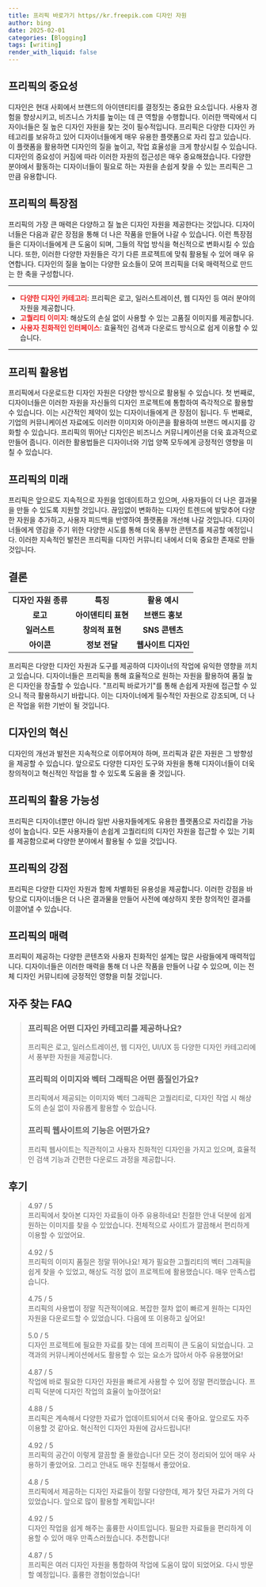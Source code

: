 ```yaml
---
title: 프리픽 바로가기 https//kr.freepik.com 디자인 자원
author: bing
date: 2025-02-01
categories: [Blogging]
tags: [writing]
render_with_liquid: false
---
```



<h2 id='프리픽의 중요성'>프리픽의 중요성</h2>

<p>디자인은 현대 사회에서 브랜드의 아이덴티티를 결정짓는 중요한 요소입니다. 사용자 경험을 향상시키고, 비즈니스 가치를 높이는 데 큰 역할을 수행합니다. 이러한 맥락에서 디자이너들은 질 높은 디자인 자원을 찾는 것이 필수적입니다. 프리픽은 다양한 디자인 카테고리를 보유하고 있어 디자이너들에게 매우 유용한 플랫폼으로 자리 잡고 있습니다. 이 플랫폼을 활용하면 디자인의 질을 높이고, 작업 효율성을 크게 향상시킬 수 있습니다. 디자인의 중요성이 커짐에 따라 이러한 자원의 접근성은 매우 중요해졌습니다. 다양한 분야에서 활동하는 디자이너들이 필요로 하는 자원을 손쉽게 찾을 수 있는 프리픽은 그만큼 유용합니다.</p>

<h2 id='프리픽의 특장점'>프리픽의 특장점</h2>

<p>프리픽의 가장 큰 매력은 다양하고 질 높은 디자인 자원을 제공한다는 것입니다. 디자이너들은 다음과 같은 장점을 통해 더 나은 작품을 만들어 나갈 수 있습니다. 이런 특장점들은 디자이너들에게 큰 도움이 되며, 그들의 작업 방식을 혁신적으로 변화시킬 수 있습니다. 또한, 이러한 다양한 자원들은 각기 다른 프로젝트에 맞춰 활용될 수 있어 매우 유연합니다. 디자인의 질을 높이는 다양한 요소들이 모여 프리픽을 더욱 매력적으로 만드는 한 축을 구성합니다.</p>

<hr />

<ul>
    <li><b><span style="color: #ee2323;">다양한 디자인 카테고리</span></b>: 프리픽은 로고, 일러스트레이션, 웹 디자인 등 여러 분야의 자원을 제공합니다.</li>
    <li><b><span style="color: #ee2323;">고퀄리티 이미지</span></b>: 해상도의 손실 없이 사용할 수 있는 고품질 이미지를 제공합니다.</li>
    <li><b><span style="color: #ee2323;">사용자 친화적인 인터페이스</span></b>: 효율적인 검색과 다운로드 방식으로 쉽게 이용할 수 있습니다.</li>
</ul>

<hr />

<h2 id='프리픽 활용법'>프리픽 활용법</h2>

<p>프리픽에서 다운로드한 디자인 자원은 다양한 방식으로 활용될 수 있습니다. 첫 번째로, 디자이너들은 이러한 자원을 자신들의 디자인 프로젝트에 통합하여 즉각적으로 활용할 수 있습니다. 이는 시간적인 제약이 있는 디자이너들에게 큰 장점이 됩니다. 두 번째로, 기업의 커뮤니케이션 자료에도 이러한 이미지와 아이콘을 활용하여 브랜드 메시지를 강화할 수 있습니다. 프리픽의 뛰어난 디자인은 비즈니스 커뮤니케이션을 더욱 효과적으로 만들어 줍니다. 이러한 활용법들은 디자이너와 기업 양쪽 모두에게 긍정적인 영향을 미칠 수 있습니다.</p>

<h2 id='프리픽의 미래'>프리픽의 미래</h2>

<p>프리픽은 앞으로도 지속적으로 자원을 업데이트하고 있으며, 사용자들이 더 나은 결과물을 만들 수 있도록 지원할 것입니다. 끊임없이 변화하는 디자인 트렌드에 발맞추어 다양한 자원을 추가하고, 사용자 피드백을 반영하여 플랫폼을 개선해 나갈 것입니다. 디자이너들에게 영감을 주기 위한 다양한 시도를 통해 더욱 풍부한 콘텐츠를 제공할 예정입니다. 이러한 지속적인 발전은 프리픽을 디자인 커뮤니티 내에서 더욱 중요한 존재로 만들 것입니다.</p>

<h2 id='결론'>결론</h2>

<table>
    <tr>
        <td style="text-align: center; height: 17px;"><b>디자인 자원 종류</b></td>
        <td style="text-align: center; height: 17px;"><b>특징</b></td>
        <td style="text-align: center; height: 17px;"><b>활용 예시</b></td>
    </tr>
    <tr>
        <td style="text-align: center; height: 17px;"><b>로고</b></td>
        <td style="text-align: center; height: 17px;"><b>아이덴티티 표현</b></td>
        <td style="text-align: center; height: 17px;"><b>브랜드 홍보</b></td>
    </tr>
    <tr>
        <td style="text-align: center; height: 17px;"><b>일러스트</b></td>
        <td style="text-align: center; height: 17px;"><b>창의적 표현</b></td>
        <td style="text-align: center; height: 17px;"><b>SNS 콘텐츠</b></td>
    </tr>
    <tr>
        <td style="text-align: center; height: 17px;"><b>아이콘</b></td>
        <td style="text-align: center; height: 17px;"><b>정보 전달</b></td>
        <td style="text-align: center; height: 17px;"><b>웹사이트 디자인</b></td>
    </tr>
</table>

<p>프리픽은 다양한 디자인 자원과 도구를 제공하여 디자이너의 작업에 유익한 영향을 끼치고 있습니다. 디자이너들은 프리픽을 통해 효율적으로 원하는 자원을 활용하여 품질 높은 디자인을 창출할 수 있습니다. "프리픽 바로가기"를 통해 손쉽게 자원에 접근할 수 있으니 적극 활용하시기 바랍니다. 이는 디자이너에게 필수적인 자원으로 강조되며, 더 나은 작업을 위한 기반이 될 것입니다.</p>

<h2 id='디자인의 혁신'>디자인의 혁신</h2>

<p>디자인의 개선과 발전은 지속적으로 이루어져야 하며, 프리픽과 같은 자원은 그 방향성을 제공할 수 있습니다. 앞으로도 다양한 디자인 도구와 자원을 통해 디자이너들이 더욱 창의적이고 혁신적인 작업을 할 수 있도록 도움을 줄 것입니다.</p>

<h2 id='프리픽의 활용 가능성'>프리픽의 활용 가능성</h2>

<p>프리픽은 디자이너뿐만 아니라 일반 사용자들에게도 유용한 플랫폼으로 자리잡을 가능성이 높습니다. 모든 사용자들이 손쉽게 고퀄리티의 디자인 자원을 접근할 수 있는 기회를 제공함으로써 다양한 분야에서 활용될 수 있을 것입니다.</p>

<h2 id='프리픽의 강점'>프리픽의 강점</h2>

<p>프리픽은 다양한 디자인 자원과 함께 차별화된 유용성을 제공합니다. 이러한 강점을 바탕으로 디자이너들은 더 나은 결과물을 만들어 사전에 예상하지 못한 창의적인 결과를 이끌어낼 수 있습니다.</p>

<h2 id='프리픽의 매력'>프리픽의 매력</h2>

<p>프리픽이 제공하는 다양한 콘텐츠와 사용자 친화적인 설계는 많은 사람들에게 매력적입니다. 디자이너들은 이러한 매력을 통해 더 나은 작품을 만들어 나갈 수 있으며, 이는 전체 디자인 커뮤니티에 긍정적인 영향을 미칠 것입니다.</p>


<h2 id='자주_찾는_FAQ'>자주 찾는 FAQ</h2>
<div itemscope="" itemtype="https://schema.org/FAQPage"> 
<blockquote> 
<div itemscope="" itemprop="mainEntity" itemtype="https://schema.org/Question"> 
<h3 itemprop="name">프리픽은 어떤 디자인 카테고리를 제공하나요?</h3> 
<div itemscope="" itemprop="acceptedAnswer" itemtype="https://schema.org/Answer"> 
<span itemprop="text"> 
<p>프리픽은 로고, 일러스트레이션, 웹 디자인, UI/UX 등 다양한 디자인 카테고리에서 풍부한 자원을 제공합니다.</p> 
</span> 
</div> 
</div> 

<div itemscope="" itemprop="mainEntity" itemtype="https://schema.org/Question"> 
<h3 itemprop="name">프리픽의 이미지와 벡터 그래픽은 어떤 품질인가요?</h3> 
<div itemscope="" itemprop="acceptedAnswer" itemtype="https://schema.org/Answer"> 
<span itemprop="text"> 
<p>프리픽에서 제공되는 이미지와 벡터 그래픽은 고퀄리티로, 디자인 작업 시 해상도의 손실 없이 자유롭게 활용할 수 있습니다.</p> 
</span> 
</div> 
</div> 

<div itemscope="" itemprop="mainEntity" itemtype="https://schema.org/Question"> 
<h3 itemprop="name">프리픽 웹사이트의 기능은 어떤가요?</h3> 
<div itemscope="" itemprop="acceptedAnswer" itemtype="https://schema.org/Answer"> 
<span itemprop="text"> 
<p>프리픽 웹사이트는 직관적이고 사용자 친화적인 디자인을 가지고 있으며, 효율적인 검색 기능과 간편한 다운로드 과정을 제공합니다.</p> 
</span> 
</div> 
</div> 
</blockquote> 
</div>
<h2 id='후기'>후기</h2>
<div itemscope itemtype="https://schema.org/Product">
  <blockquote>
  <div itemprop="review" itemscope itemtype="https://schema.org/Review">
      <div itemprop="reviewRating" itemscope itemtype="https://schema.org/Rating"> <span itemprop="ratingValue">4.97</span> / <span itemprop="bestRating">5</span> </div>
      <span itemprop="reviewBody">프리픽에서 찾아본 디자인 자료들이 아주 유용하네요! 친절한 안내 덕분에 쉽게 원하는 이미지를 찾을 수 있었습니다. 전체적으로 사이트가 깔끔해서 편리하게 이용할 수 있었어요.</span>
  </div>
  <br>
  <div itemprop="review" itemscope itemtype="https://schema.org/Review">
      <div itemprop="reviewRating" itemscope itemtype="https://schema.org/Rating"> <span itemprop="ratingValue">4.92</span> / <span itemprop="bestRating">5</span> </div>
      <span itemprop="reviewBody">프리픽의 이미지 품질은 정말 뛰어나요! 제가 필요한 고퀄리티의 벡터 그래픽을 쉽게 찾을 수 있었고, 해상도 걱정 없이 프로젝트에 활용했습니다. 매우 만족스럽습니다.</span>
  </div>
  <br>
  <div itemprop="review" itemscope itemtype="https://schema.org/Review">
      <div itemprop="reviewRating" itemscope itemtype="https://schema.org/Rating"> <span itemprop="ratingValue">4.75</span> / <span itemprop="bestRating">5</span> </div>
      <span itemprop="reviewBody">프리픽의 사용법이 정말 직관적이에요. 복잡한 절차 없이 빠르게 원하는 디자인 자원을 다운로드할 수 있었습니다. 다음에 또 이용하고 싶어요!</span>
  </div>
  <br>
  <div itemprop="review" itemscope itemtype="https://schema.org/Review">
      <div itemprop="reviewRating" itemscope itemtype="https://schema.org/Rating"> <span itemprop="ratingValue">5.0</span> / <span itemprop="bestRating">5</span> </div>
      <span itemprop="reviewBody">디자인 프로젝트에 필요한 자료를 찾는 데에 프리픽이 큰 도움이 되었습니다. 고객과의 커뮤니케이션에서도 활용할 수 있는 요소가 많아서 아주 유용했어요!</span>
  </div>
  <br>
  <div itemprop="review" itemscope itemtype="https://schema.org/Review">
      <div itemprop="reviewRating" itemscope itemtype="https://schema.org/Rating"> <span itemprop="ratingValue">4.87</span> / <span itemprop="bestRating">5</span> </div>
      <span itemprop="reviewBody">작업에 바로 필요한 디자인 자원을 빠르게 사용할 수 있어 정말 편리했습니다. 프리픽 덕분에 디자인 작업의 효율이 높아졌어요!</span>
  </div>
  <br>
  <div itemprop="review" itemscope itemtype="https://schema.org/Review">
      <div itemprop="reviewRating" itemscope itemtype="https://schema.org/Rating"> <span itemprop="ratingValue">4.88</span> / <span itemprop="bestRating">5</span> </div>
      <span itemprop="reviewBody">프리픽은 계속해서 다양한 자료가 업데이트되어서 더욱 좋아요. 앞으로도 자주 이용할 것 같아요. 혁신적인 디자인 자원에 감사드립니다!</span>
  </div>
  <br>
  <div itemprop="review" itemscope itemtype="https://schema.org/Review">
      <div itemprop="reviewRating" itemscope itemtype="https://schema.org/Rating"> <span itemprop="ratingValue">4.92</span> / <span itemprop="bestRating">5</span> </div>
      <span itemprop="reviewBody">프리픽의 공간이 이렇게 깔끔할 줄 몰랐습니다! 모든 것이 정리되어 있어 매우 사용하기 좋았어요. 그리고 안내도 매우 친절해서 좋았어요.</span>
  </div>
  <br>
  <div itemprop="review" itemscope itemtype="https://schema.org/Review">
      <div itemprop="reviewRating" itemscope itemtype="https://schema.org/Rating"> <span itemprop="ratingValue">4.8</span> / <span itemprop="bestRating">5</span> </div>
      <span itemprop="reviewBody">프리픽에서 제공하는 디자인 자료들이 정말 다양한데, 제가 찾던 자료가 거의 다 있었습니다. 앞으로 많이 활용할 계획입니다!</span>
  </div>
  <br>
  <div itemprop="review" itemscope itemtype="https://schema.org/Review">
      <div itemprop="reviewRating" itemscope itemtype="https://schema.org/Rating"> <span itemprop="ratingValue">4.92</span> / <span itemprop="bestRating">5</span> </div>
      <span itemprop="reviewBody">디자인 작업을 쉽게 해주는 훌륭한 사이트입니다. 필요한 자료들을 편리하게 이용할 수 있어 매우 만족스러웠습니다. 추천합니다!</span>
  </div>
  <br>
  <div itemprop="review" itemscope itemtype="https://schema.org/Review">
      <div itemprop="reviewRating" itemscope itemtype="https://schema.org/Rating"> <span itemprop="ratingValue">4.87</span> / <span itemprop="bestRating">5</span> </div>
      <span itemprop="reviewBody">프리픽은 여러 디자인 자원을 통합하여 작업에 도움이 많이 되었어요. 다시 방문할 예정입니다. 훌륭한 경험이었습니다!</span>
  </div>
  </blockquote>
</div>
